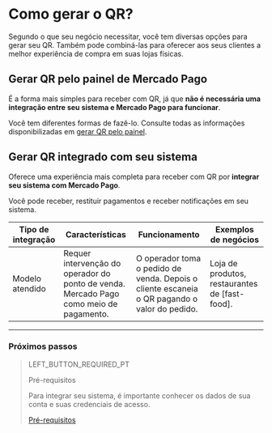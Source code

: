 # Como gerar o QR?

Segundo o que seu negócio necessitar, você tem diversas opções para gerar seu QR. Também pode combiná-las para oferecer aos seus clientes a melhor experiência de compra em suas lojas físicas.

## Gerar QR pelo painel de Mercado Pago

É a forma mais simples para receber com QR, já que **não é necessária uma integração entre seu sistema e Mercado Pago para funcionar**.

Você tem diferentes formas de fazê-lo. Consulte todas as informações disponibilizadas em [gerar QR pelo painel](https://www.mercadopago[FAKER][URL][DOMAIN]/developers/pt/guides/in-person-payments/qr-code/integrations-front). 


## Gerar QR integrado com seu sistema

Oferece uma experiência mais completa para receber com QR por **integrar seu sistema com Mercado Pago**.

Você pode receber, restituir pagamentos e receber notificações em seu sistema. 

| Tipo de integração | Características | Funcionamento | Exemplos de negócios |
| --- | --- | --- | --- |
| Modelo atendido | Requer intervenção do operador do ponto de venda. Mercado Pago como meio de pagamento. | O operador toma o pedido de venda. Depois o cliente escaneia o QR pagando o valor do pedido. | Loja de produtos, restaurantes de [fast-food]. |

---
### Próximos passos


> LEFT_BUTTON_REQUIRED_PT
>
> Pré-requisitos
>
> Para integrar seu sistema, é importante conhecer os dados de sua conta e suas credenciais de acesso.
>
> [Pré-requisitos](https://www.mercadopago[FAKER][URL][DOMAIN]/developers/pt/guides/in-person-payments/qr-code/pre-requisites)
